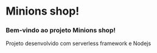 # Minions shop!

### Bem-vindo ao projeto Minions shop!

Projeto desenvolvido com serverless framework e Nodejs 